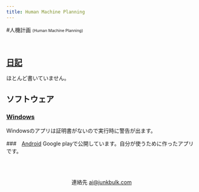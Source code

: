 ```yaml
---
title: Human Machine Planning
---
```


#人機計画 <span style="font-size: 75%;">(Human Machine Planning)</span>

<br>

## [日記](https://junkbulk.com/wp/)
ほとんど書いていません。

## ソフトウェア

### [Windows](windows/index.html)
Windowsのアプリは証明書がないので実行時に警告が出ます。

###　[Android](android/index.html)
Google playで公開しています。自分が使うために作ったアプリです。

<br>
<br>
<div style="text-align: center;">

連絡先 <ai@junkbulk.com>

</div>
